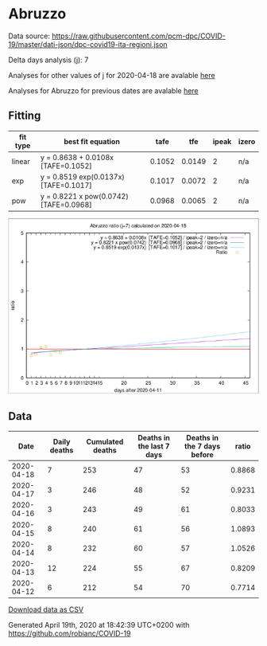 # Abruzzo

Data source: https://raw.githubusercontent.com/pcm-dpc/COVID-19/master/dati-json/dpc-covid19-ita-regioni.json

Delta days analysis (j): 7

Analyses for other values of j for 2020-04-18 are avalable [here](../2020-04-18/README.md)

Analyses for Abruzzo for previous dates are avalable [here](../README.md)

## Fitting 
|fit type|best fit equation|tafe|tfe|ipeak|izero|
|-------|-----|--------|------|---|---|
|linear|y = 0.8638 + 0.0108x  [TAFE=0.1052]|0.1052|0.0149|2|n/a|
|exp|y = 0.8519 exp(0.0137x)  [TAFE=0.1017]|0.1017|0.0072|2|n/a|
|pow|y = 0.8221 x pow(0.0742)  [TAFE=0.0968]|0.0968|0.0065|2|n/a|

![Plot](COVID-19_abruzzo_j7_2020-04-18.png)

## Data
|Date|Daily deaths|Cumulated deaths|Deaths in the last 7 days|Deaths in the 7 days before|ratio|
|----|----------|-----------|-------|--------------------|-----|
|2020-04-18|7|253|47|53|0.8868|
|2020-04-17|3|246|48|52|0.9231|
|2020-04-16|3|243|49|61|0.8033|
|2020-04-15|8|240|61|56|1.0893|
|2020-04-14|8|232|60|57|1.0526|
|2020-04-13|12|224|55|67|0.8209|
|2020-04-12|6|212|54|70|0.7714|

[Download data as CSV](COVID-19_abruzzo_j7_2020-04-18.csv)

Generated April 19th, 2020 at 18:42:39 UTC+0200 with https://github.com/robianc/COVID-19
